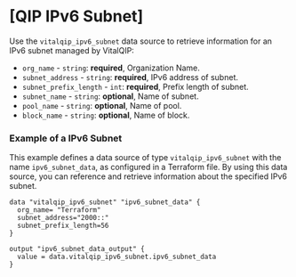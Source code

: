 # [QIP IPv6 Subnet]

Use the `vitalqip_ipv6_subnet` data source to retrieve information for an IPv6 subnet managed by VitalQIP:

* `org_name` - `string`: **required**, Organization Name.
* `subnet_address` - `string`: **required**, IPv6 address of subnet.
* `subnet_prefix_length` - `int`: **required**, Prefix length of subnet.
* `subnet_name` - `string`: **optional**, Name of subnet.
* `pool_name` - `string`: **optional**, Name of pool.
* `block_name` - `string`: **optional**, Name of block.


### Example of a IPv6 Subnet

This example defines a data source of type `vitalqip_ipv6_subnet` with the name `ipv6_subnet_data`, as configured in a Terraform file. By using this data source, you can reference and retrieve information about the specified IPv6 subnet.

```hcl
data "vitalqip_ipv6_subnet" "ipv6_subnet_data" {
  org_name= "Terraform"
  subnet_address="2000::"
  subnet_prefix_length=56
}

output "ipv6_subnet_data_output" {
  value = data.vitalqip_ipv6_subnet.ipv6_subnet_data 
}

```